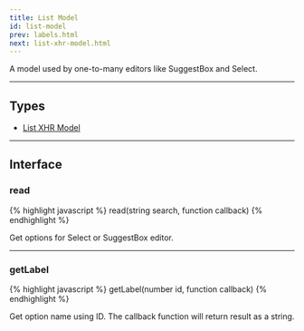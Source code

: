 ```yaml
---
title: List Model
id: list-model
prev: labels.html
next: list-xhr-model.html
---
```


A model used by one-to-many editors like SuggestBox and Select.

---

## Types

* [List XHR Model](list-xhr-model.html)

---

## Interface

### read

{% highlight javascript %}
 read(string search, function callback)
{% endhighlight %}

Get options for Select or SuggestBox editor.

---

### getLabel

{% highlight javascript %}
 getLabel(number id, function callback)
{% endhighlight %}

Get option name using ID. The callback function will return result as a string.
